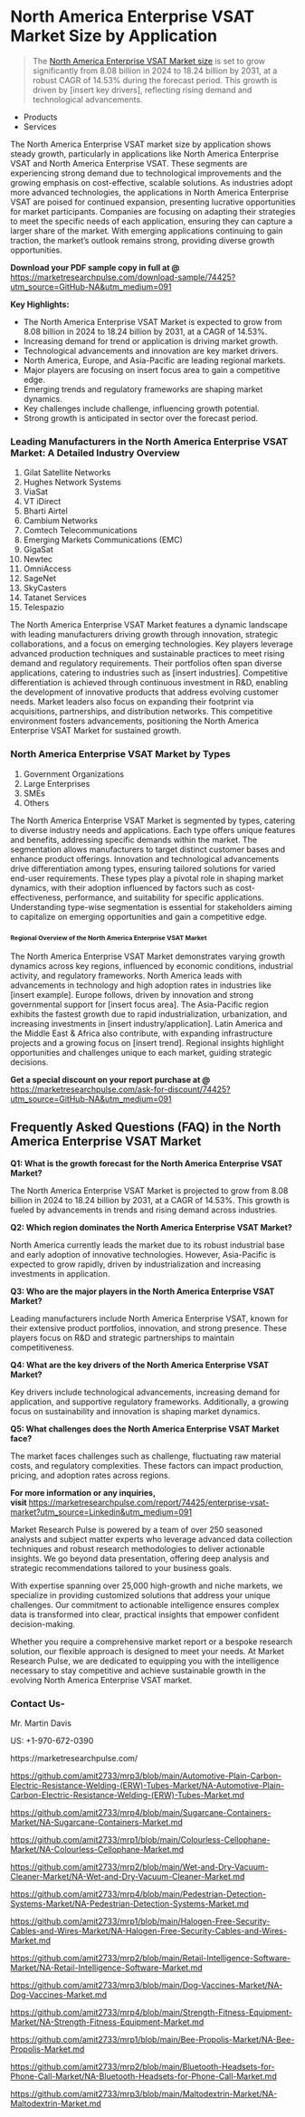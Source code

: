 <h1>North America Enterprise VSAT Market&nbsp;Size by Application</h1><blockquote><p>The <a href="https://marketresearchpulse.com/download-sample/74425?utm_source=GitHub-NA&amp;utm_medium=091">North America Enterprise VSAT Market size</a> is set to grow significantly from 8.08 billion in 2024 to 18.24 billion by 2031, at a robust CAGR of 14.53% during the forecast period. This growth is driven by [insert key drivers], reflecting rising demand and technological advancements.</p></blockquote><ul><li>Products<li> Services</li></ul><p>The North America Enterprise VSAT market size by application shows steady growth, particularly in applications like North America Enterprise VSAT and North America Enterprise VSAT. These segments are experiencing strong demand due to technological improvements and the growing emphasis on cost-effective, scalable solutions. As industries adopt more advanced technologies, the applications in North America Enterprise VSAT are poised for continued expansion, presenting lucrative opportunities for market participants. Companies are focusing on adapting their strategies to meet the specific needs of each application, ensuring they can capture a larger share of the market. With emerging applications continuing to gain traction, the market’s outlook remains strong, providing diverse growth opportunities.</p><p><strong>Download your PDF sample copy in full at @ </strong><a href="https://marketresearchpulse.com/download-sample/74425?utm_source=GitHub-NA&amp;utm_medium=091">https://marketresearchpulse.com/download-sample/74425?utm_source=GitHub-NA&amp;utm_medium=091</a></p><p><strong>Key Highlights: </strong></p><ul><li>The North America Enterprise VSAT Market is expected to grow from 8.08 billion in 2024 to 18.24 billion by 2031, at a CAGR of 14.53%.</li><li>Increasing demand for trend or application is driving market growth.</li><li>Technological advancements and innovation are key market drivers.</li><li>North America, Europe, and Asia-Pacific are leading regional markets.</li><li>Major players are focusing on insert focus area to gain a competitive edge.</li><li>Emerging trends and regulatory frameworks are shaping market dynamics.</li><li>Key challenges include challenge, influencing growth potential.</li><li>Strong growth is anticipated in sector over the forecast period.</li></ul><h3>Leading Manufacturers in the North America Enterprise VSAT Market: A Detailed Industry Overview</h3><ol><li>Gilat Satellite Networks</li><li>Hughes Network Systems</li><li>ViaSat</li><li>VT iDirect</li><li>Bharti Airtel</li><li>Cambium Networks</li><li>Comtech Telecommunications</li><li>Emerging Markets Communications (EMC)</li><li>GigaSat</li><li>Newtec</li><li>OmniAccess</li><li>SageNet</li><li>SkyCasters</li><li>Tatanet Services</li><li>Telespazio</li></ol><div class="flex max-w-full flex-col flex-grow"><div class="min-h-8 text-message flex w-full flex-col items-end gap-2 whitespace-normal break-words [.text-message+&amp;]:mt-5" dir="auto" data-message-author-role="assistant" data-message-id="fd8432e4-4910-450d-b182-61b7bfb0a01f" data-message-model-slug="gpt-4o"><div class="flex w-full flex-col gap-1 empty:hidden first:pt-[3px]"><div class="markdown prose w-full break-words dark:prose-invert light"><p>The North America Enterprise VSAT Market features a dynamic landscape with leading manufacturers driving growth through innovation, strategic collaborations, and a focus on emerging technologies. Key players leverage advanced production techniques and sustainable practices to meet rising demand and regulatory requirements. Their portfolios often span diverse applications, catering to industries such as [insert industries]. Competitive differentiation is achieved through continuous investment in R&amp;D, enabling the development of innovative products that address evolving customer needs. Market leaders also focus on expanding their footprint via acquisitions, partnerships, and distribution networks. This competitive environment fosters advancements, positioning the North America Enterprise VSAT Market for sustained growth.</p></div></div></div></div><h3>North America Enterprise VSAT Market by Types</h3><ol><li>Government Organizations<li> Large Enterprises<li> SMEs<li> Others</li></ol><div class="flex max-w-full flex-col flex-grow"><div class="min-h-8 text-message flex w-full flex-col items-end gap-2 whitespace-normal break-words [.text-message+&amp;]:mt-5" dir="auto" data-message-author-role="assistant" data-message-id="084470be-0bb7-4664-bddf-5156b4f41249" data-message-model-slug="gpt-4o-mini"><div class="flex w-full flex-col gap-1 empty:hidden first:pt-[3px]"><div class="markdown prose w-full break-words dark:prose-invert light"><p>The North America Enterprise VSAT Market is segmented by types, catering to diverse industry needs and applications. Each type offers unique features and benefits, addressing specific demands within the market. The segmentation allows manufacturers to target distinct customer bases and enhance product offerings. Innovation and technological advancements drive differentiation among types, ensuring tailored solutions for varied end-user requirements. These types play a pivotal role in shaping market dynamics, with their adoption influenced by factors such as cost-effectiveness, performance, and suitability for specific applications. Understanding type-wise segmentation is essential for stakeholders aiming to capitalize on emerging opportunities and gain a competitive edge.</p></div></div></div></div><h3><span style="font-size: 11px;">Regional Overview of the North America Enterprise VSAT Market</span></h3><div class="flex max-w-full flex-col flex-grow"><div class="min-h-8 text-message flex w-full flex-col items-end gap-2 whitespace-normal break-words [.text-message+&amp;]:mt-5" dir="auto" data-message-author-role="assistant" data-message-id="e9038762-ce64-4e30-91c9-9bd413514231" data-message-model-slug="gpt-4o-mini"><div class="flex w-full flex-col gap-1 empty:hidden first:pt-[3px]"><div class="markdown prose w-full break-words dark:prose-invert light"><p>The North America Enterprise VSAT Market demonstrates varying growth dynamics across key regions, influenced by economic conditions, industrial activity, and regulatory frameworks. North America leads with advancements in technology and high adoption rates in industries like [insert example]. Europe follows, driven by innovation and strong governmental support for [insert focus area]. The Asia-Pacific region exhibits the fastest growth due to rapid industrialization, urbanization, and increasing investments in [insert industry/application]. Latin America and the Middle East &amp; Africa also contribute, with expanding infrastructure projects and a growing focus on [insert trend]. Regional insights highlight opportunities and challenges unique to each market, guiding strategic decisions.</p></div></div></div></div><p><strong>Get a special discount on your report purchase at @ </strong><a href="https://marketresearchpulse.com/ask-for-discount/74425?utm_source=GitHub-NA&amp;utm_medium=091">https://marketresearchpulse.com/ask-for-discount/74425?utm_source=GitHub-NA&amp;utm_medium=091</a></p><h2>Frequently Asked Questions (FAQ) in the North America Enterprise VSAT Market</h2><p><strong>Q1: What is the growth forecast for the North America Enterprise VSAT Market?</strong></p><p>The North America Enterprise VSAT Market is projected to grow from 8.08 billion in 2024 to 18.24 billion by 2031, at a CAGR of 14.53%. This growth is fueled by advancements in trends and rising demand across industries.</p><p><strong>Q2: Which region dominates the North America Enterprise VSAT Market?</strong></p><p>North America currently leads the market due to its robust industrial base and early adoption of innovative technologies. However, Asia-Pacific is expected to grow rapidly, driven by industrialization and increasing investments in application.</p><p><strong>Q3: Who are the major players in the North America Enterprise VSAT Market?</strong></p><p>Leading manufacturers include North America Enterprise VSAT, known for their extensive product portfolios, innovation, and strong presence. These players focus on R&amp;D and strategic partnerships to maintain competitiveness.</p><p><strong>Q4: What are the key drivers of the North America Enterprise VSAT Market?</strong></p><p>Key drivers include technological advancements, increasing demand for application, and supportive regulatory frameworks. Additionally, a growing focus on sustainability and innovation is shaping market dynamics.</p><p><strong>Q5: What challenges does the North America Enterprise VSAT Market face?</strong></p><p>The market faces challenges such as challenge, fluctuating raw material costs, and regulatory complexities. These factors can impact production, pricing, and adoption rates across regions.</p><p><strong>For more information or any inquiries, visit&nbsp;</strong><a href="https://marketresearchpulse.com/report/74425/enterprise-vsat-market?utm_source=Linkedin&utm_medium=091">https://marketresearchpulse.com/report/74425/enterprise-vsat-market?utm_source=Linkedin&utm_medium=091</a></p><p>Market Research Pulse is powered by a team of over 250 seasoned analysts and subject matter experts who leverage advanced data collection techniques and robust research methodologies to deliver actionable insights. We go beyond data presentation, offering deep analysis and strategic recommendations tailored to your business goals.</p><p>With expertise spanning over 25,000 high-growth and niche markets, we specialize in providing customized solutions that address your unique challenges. Our commitment to actionable intelligence ensures complex data is transformed into clear, practical insights that empower confident decision-making.</p><p>Whether you require a comprehensive market report or a bespoke research solution, our flexible approach is designed to meet your needs. At Market Research Pulse, we are dedicated to equipping you with the intelligence necessary to stay competitive and achieve sustainable growth in the evolving North America Enterprise VSAT market.</p><h3><strong>Contact Us-</strong></h3><p>Mr. Martin Davis</p><p>US: +1-970-672-0390</p><p>https://marketresearchpulse.com/</p><p><a href="https://github.com/amit2733/mrp3/blob/main/Automotive-Plain-Carbon-Electric-Resistance-Welding-(ERW)-Tubes-Market/NA-Automotive-Plain-Carbon-Electric-Resistance-Welding-(ERW)-Tubes-Market.md">https://github.com/amit2733/mrp3/blob/main/Automotive-Plain-Carbon-Electric-Resistance-Welding-(ERW)-Tubes-Market/NA-Automotive-Plain-Carbon-Electric-Resistance-Welding-(ERW)-Tubes-Market.md</a></p><p><a href="https://github.com/amit2733/mrp4/blob/main/Sugarcane-Containers-Market/NA-Sugarcane-Containers-Market.md">https://github.com/amit2733/mrp4/blob/main/Sugarcane-Containers-Market/NA-Sugarcane-Containers-Market.md</a></p><p><a href="https://github.com/amit2733/mrp1/blob/main/Colourless-Cellophane-Market/NA-Colourless-Cellophane-Market.md">https://github.com/amit2733/mrp1/blob/main/Colourless-Cellophane-Market/NA-Colourless-Cellophane-Market.md</a></p><p><a href="https://github.com/amit2733/mrp2/blob/main/Wet-and-Dry-Vacuum-Cleaner-Market/NA-Wet-and-Dry-Vacuum-Cleaner-Market.md">https://github.com/amit2733/mrp2/blob/main/Wet-and-Dry-Vacuum-Cleaner-Market/NA-Wet-and-Dry-Vacuum-Cleaner-Market.md</a></p><p><a href="https://github.com/amit2733/mrp4/blob/main/Pedestrian-Detection-Systems-Market/NA-Pedestrian-Detection-Systems-Market.md">https://github.com/amit2733/mrp4/blob/main/Pedestrian-Detection-Systems-Market/NA-Pedestrian-Detection-Systems-Market.md</a></p><p><a href="https://github.com/amit2733/mrp1/blob/main/Halogen-Free-Security-Cables-and-Wires-Market/NA-Halogen-Free-Security-Cables-and-Wires-Market.md">https://github.com/amit2733/mrp1/blob/main/Halogen-Free-Security-Cables-and-Wires-Market/NA-Halogen-Free-Security-Cables-and-Wires-Market.md</a></p><p><a href="https://github.com/amit2733/mrp2/blob/main/Retail-Intelligence-Software-Market/NA-Retail-Intelligence-Software-Market.md">https://github.com/amit2733/mrp2/blob/main/Retail-Intelligence-Software-Market/NA-Retail-Intelligence-Software-Market.md</a></p><p><a href="https://github.com/amit2733/mrp3/blob/main/Dog-Vaccines-Market/NA-Dog-Vaccines-Market.md">https://github.com/amit2733/mrp3/blob/main/Dog-Vaccines-Market/NA-Dog-Vaccines-Market.md</a></p><p><a href="https://github.com/amit2733/mrp4/blob/main/Strength-Fitness-Equipment-Market/NA-Strength-Fitness-Equipment-Market.md">https://github.com/amit2733/mrp4/blob/main/Strength-Fitness-Equipment-Market/NA-Strength-Fitness-Equipment-Market.md</a></p><p><a href="https://github.com/amit2733/mrp1/blob/main/Bee-Propolis-Market/NA-Bee-Propolis-Market.md">https://github.com/amit2733/mrp1/blob/main/Bee-Propolis-Market/NA-Bee-Propolis-Market.md</a></p><p><a href="https://github.com/amit2733/mrp2/blob/main/Bluetooth-Headsets-for-Phone-Call-Market/NA-Bluetooth-Headsets-for-Phone-Call-Market.md">https://github.com/amit2733/mrp2/blob/main/Bluetooth-Headsets-for-Phone-Call-Market/NA-Bluetooth-Headsets-for-Phone-Call-Market.md</a></p><p><a href="https://github.com/amit2733/mrp3/blob/main/Maltodextrin-Market/NA-Maltodextrin-Market.md">https://github.com/amit2733/mrp3/blob/main/Maltodextrin-Market/NA-Maltodextrin-Market.md</a></p>
